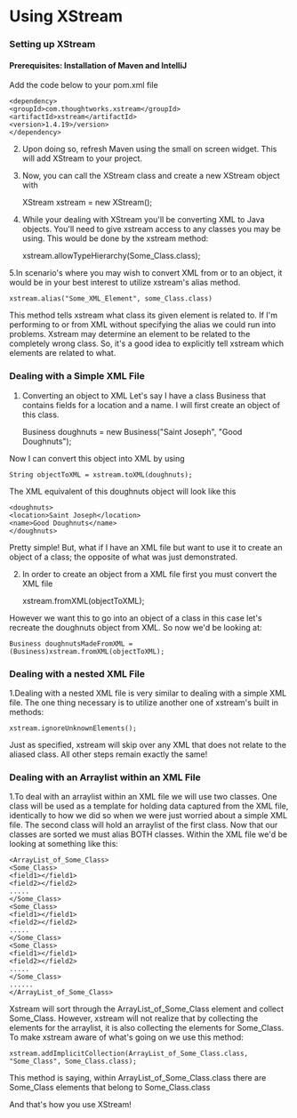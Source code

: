 # Using XStream

### Setting up XStream

#### Prerequisites: Installation of Maven and IntelliJ
		
Add the code below to your pom.xml file
		
	<dependency>
	<groupId>com.thoughtworks.xstream</groupId>
 	<artifactId>xstream</artifactId>
  	<version>1.4.19>/version>
	</dependency>
		
2. Upon doing so, refresh Maven using the
small on screen widget. 
This will add XStream to your project.

3. Now, you can call the XStream class and create
a new XStream object with
			
 	XStream xstream = new XStream(); 
			
4. While your dealing with XStream you'll be converting XML to Java objects.
You'll need to give xstream access to any classes you may be using. This 
would be done by the xstream method:
				
 	xstream.allowTypeHierarchy(Some_Class.class); 
				
5.In scenario's where you may wish to convert XML from or to an object,
it would be in your best interest to utilize xstream's alias method.
			
 	xstream.alias("Some_XML_Element", some_Class.class) 
			
This method tells xstream what class its given element is related to.
If I'm performing to or from XML without specifying the alias we
could run into problems. Xstream may determine an element to be
related to the completely wrong class. So, it's a good idea to 
explicitly tell xstream which elements are related to what.
			
### Dealing with a Simple XML File

1. Converting an object to XML
Let's say I have a class Business that
contains fields for a location and a name. I will
first create an object of this class.
			
	Business doughnuts = new Business("Saint Joseph", "Good Doughnuts"); 
		
Now I can convert this object into XML by using
			
	String objectToXML = xstream.toXML(doughnuts); 
			
The XML equivalent of this doughnuts object
will look like this

	
	<doughnuts>
	<location>Saint Joseph</location>
	<name>Good Doughnuts</name>
	</doughnuts>


Pretty simple! But, what if I have an XML file
but want to use it to create an object of
a class; the opposite of what was just demonstrated.
			
2. In order to create an object from a XML file
first you must convert the XML file

 	xstream.fromXML(objectToXML); 

However we want this to go into an object
of a class in this case let's recreate the
doughnuts object from XML.
So now we'd be looking at:

	
	Business doughnutsMadeFromXML = 
	(Business)xstream.fromXML(objectToXML);


### Dealing with a nested XML File

1.Dealing with a nested XML file is very similar to dealing with a simple XML file.
The one thing necessary is to utilize another one of xstream's built in methods:
			
	xstream.ignoreUnknownElements(); 

Just as specified, xstream will skip over any XML that does not relate to the aliased class.
All other steps remain exactly the same!

### Dealing with an Arraylist within an XML File

1.To deal with an arraylist within an XML file we will use two classes. One class will
be used as a template for holding data captured from the XML file, identically
to how we did so when we were just worried about a simple XML file. The second
class will hold an arraylist of the first class. Now that our classes are sorted
we must alias BOTH classes. Within the XML file we'd be looking at something like this:

	<ArrayList_of_Some_Class>
	<Some_Class>
	<field1></field1>
	<field2></field2>
	.....
	</Some_Class>
	<Some_Class>
	<field1></field1>
	<field2></field2>
	.....
	</Some_Class>
	<Some_Class>
	<field1></field1>
	<field2></field2>
	.....
	</Some_Class>
	......
	</ArrayList_of_Some_Class>


Xstream will sort through the ArrayList_of_Some_Class element and collect Some_Class. However,
xstream will not realize that by collecting the elements for the arraylist, it is also collecting
the elements for Some_Class. To make xstream aware of what's going on we use this method:

	xstream.addImplicitCollection(ArrayList_of_Some_Class.class, "Some_Class", Some_Class.class); 

This method is saying, within ArrayList_of_Some_Class.class there are Some_Class elements that belong to Some_Class.class
				
And that's how you use XStream!
			
